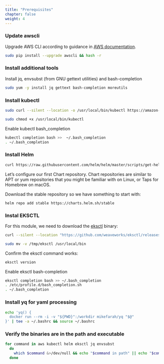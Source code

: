```yaml
---
title: "Prerequisites"
chapter: false
weight: 4
---
```


### Update awscli

Upgrade AWS CLI according to guidance in [AWS documentation](https://docs.aws.amazon.com/cli/latest/userguide/install-cliv2-linux.html).

```bash
sudo pip install --upgrade awscli && hash -r
```

### Install additional tools

Install jq, envsubst (from GNU gettext utilities) and bash-completion

```bash
sudo yum -y install jq gettext bash-completion moreutils
```

### Install kubectl

```bash
sudo curl --silent --location -o /usr/local/bin/kubectl https://amazon-eks.s3.us-west-2.amazonaws.com/1.21.2/2021-07-05/bin/linux/amd64/kubectl

sudo chmod +x /usr/local/bin/kubectl
```

Enable kubectl bash_completion

```bash
kubectl completion bash >>  ~/.bash_completion
. ~/.bash_completion
```

### Install Helm

```bash
curl https://raw.githubusercontent.com/helm/helm/master/scripts/get-helm-3 | bash
```

Let’s configure our first Chart repository. Chart repositories are similar to APT or yum repositories that you might be familiar with on Linux, or Taps for Homebrew on macOS.

Download the stable repository so we have something to start with:

```properties
helm repo add stable https://charts.helm.sh/stable
```

### Instal EKSCTL

For this module, we need to download the [eksctl](https://eksctl.io/) binary:

```bash
curl --silent --location "https://github.com/weaveworks/eksctl/releases/latest/download/eksctl_$(uname -s)_amd64.tar.gz" | tar xz -C /tmp

sudo mv -v /tmp/eksctl /usr/local/bin
```

Confirm the eksctl command works:

```bash
eksctl version
```

Enable eksctl bash-completion

```bash
eksctl completion bash >> ~/.bash_completion
. /etc/profile.d/bash_completion.sh
. ~/.bash_completion
```

### Install yq for yaml processing

```bash
echo 'yq() {
  docker run --rm -i -v "${PWD}":/workdir mikefarah/yq "$@"
}' | tee -a ~/.bashrc && source ~/.bashrc
```

### Verify the binaries are in the path and executable

```bash
for command in aws kubectl helm eksctl jq envsubst 
  do
    which $command &>/dev/null && echo "$command in path" || echo "$command NOT FOUND"
  done
```
